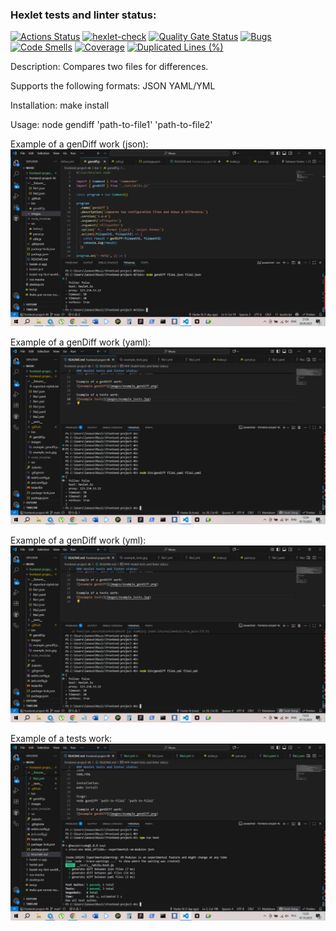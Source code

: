 ### Hexlet tests and linter status:
[![Actions Status](https://github.com/Hante-St/frontend-project-46/actions/workflows/hexlet-check.yml/badge.svg)](https://github.com/Hante-St/frontend-project-46/actions)
[![hexlet-check](https://github.com/Hante-St/frontend-project-46/actions/workflows/hexlet-check.yml/badge.svg)](https://github.com/Hante-St/frontend-project-46/actions/workflows/hexlet-check.yml)
[![Quality Gate Status](https://sonarcloud.io/api/project_badges/measure?project=Hante-St_frontend-project-46&metric=alert_status)](https://sonarcloud.io/summary/new_code?id=Hante-St_frontend-project-46)
[![Bugs](https://sonarcloud.io/api/project_badges/measure?project=Hante-St_frontend-project-46&metric=bugs)](https://sonarcloud.io/summary/new_code?id=Hante-St_frontend-project-46)
[![Code Smells](https://sonarcloud.io/api/project_badges/measure?project=Hante-St_frontend-project-46&metric=code_smells)](https://sonarcloud.io/summary/new_code?id=Hante-St_frontend-project-46)
[![Coverage](https://sonarcloud.io/api/project_badges/measure?project=Hante-St_frontend-project-46&metric=coverage)](https://sonarcloud.io/summary/new_code?id=Hante-St_frontend-project-46)
[![Duplicated Lines (%)](https://sonarcloud.io/api/project_badges/measure?project=Hante-St_frontend-project-46&metric=duplicated_lines_density)](https://sonarcloud.io/summary/new_code?id=Hante-St_frontend-project-46)


Description:
Compares two files for differences. 

Supports the following formats:
JSON
YAML/YML

Installation:
make install

Usage:
node gendiff 'path-to-file1' 'path-to-file2'

Example of a genDiff work (json):
![example gendiff](images/example_json.png)

Example of a genDiff work (yaml):
![example gendiff](images/example_yaml.jpg)

Example of a genDiff work (yml):
![example gendiff](images/example_yml.jpg)

Example of a tests work:
![example tests](images/example_tests.jpg)
